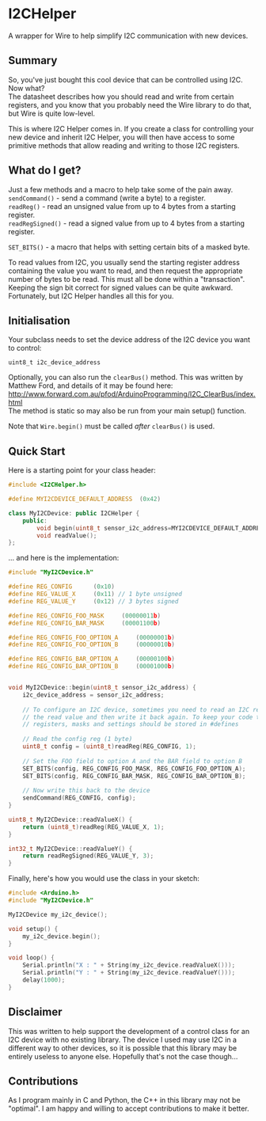 I2CHelper
=========

A wrapper for Wire to help simplify I2C communication with new devices.

## Summary

So, you've just bought this cool device that can be controlled using I2C. Now what?<br>
The datasheet describes how you should read and write from certain registers, and you
know that you probably need the Wire library to do that, but Wire is quite low-level.

This is where I2C Helper comes in. If you create a class for controlling your new device
and inherit I2C Helper, you will then have access to some primitive methods that allow
reading and writing to those I2C registers.


## What do I get?

Just a few methods and a macro to help take some of the pain away.<br>
```sendCommand()``` - send a command (write a byte) to a register.<br>
```readReg()``` - read an unsigned value from up to 4 bytes from a starting register.<br>
```readRegSigned()``` - read a signed value from up to 4 bytes from a starting register.<br>

```SET_BITS()``` - a macro that helps with setting certain bits of a masked byte.

To read values from I2C, you usually send the starting register address containing the
value you want to read, and then request the appropriate number of bytes to be read.
This must all be done within a "transaction". Keeping the sign bit correct for signed
values can be quite awkward. Fortunately, but I2C Helper handles all this for you.


## Initialisation

Your subclass needs to set the device address of the I2C device you want to control:

```uint8_t i2c_device_address```

Optionally, you can also run the ```clearBus()``` method. This was written by
Matthew Ford, and details of it may be found here:<br>
http://www.forward.com.au/pfod/ArduinoProgramming/I2C_ClearBus/index.html <br>
The method is static so may also be run from your main setup() function.

Note that ```Wire.begin()``` must be called *after* ```clearBus()``` is used.


## Quick Start

Here is a starting point for your class header:

```c++
#include <I2CHelper.h>

#define MYI2CDEVICE_DEFAULT_ADDRESS  (0x42)

class MyI2CDevice: public I2CHelper {
    public:
        void begin(uint8_t sensor_i2c_address=MYI2CDEVICE_DEFAULT_ADDRESS);
        void readValue();
};
```

... and here is the implementation:

```c++
#include "MyI2CDevice.h"

#define REG_CONFIG      (0x10)
#define REG_VALUE_X     (0x11) // 1 byte unsigned
#define REG_VALUE_Y     (0x12) // 3 bytes signed

#define REG_CONFIG_FOO_MASK     (00000011b)
#define REG_CONFIG_BAR_MASK     (00001100b)

#define REG_CONFIG_FOO_OPTION_A     (00000001b)
#define REG_CONFIG_FOO_OPTION_B     (00000010b)

#define REG_CONFIG_BAR_OPTION_A     (00000100b)
#define REG_CONFIG_BAR_OPTION_B     (00001000b)


void MyI2CDevice::begin(uint8_t sensor_i2c_address) {
    i2c_device_address = sensor_i2c_address;
    
    // To configure an I2C device, sometimes you need to read an I2C register, modify
    // the read value and then write it back again. To keep your code tidy, these
    // registers, masks and settings should be stored in #defines
    
    // Read the config reg (1 byte)
    uint8_t config = (uint8_t)readReg(REG_CONFIG, 1);
    
    // Set the FOO field to option A and the BAR field to option B
    SET_BITS(config, REG_CONFIG_FOO_MASK, REG_CONFIG_FOO_OPTION_A);
    SET_BITS(config, REG_CONFIG_BAR_MASK, REG_CONFIG_BAR_OPTION_B);
    
    // Now write this back to the device
    sendCommand(REG_CONFIG, config);
}

uint8_t MyI2CDevice::readValueX() {
    return (uint8_t)readReg(REG_VALUE_X, 1);
}

int32_t MyI2CDevice::readValueY() {
    return readRegSigned(REG_VALUE_Y, 3);
}
```

Finally, here's how you would use the class in your sketch:
```c++
#include <Arduino.h>
#include "MyI2CDevice.h"

MyI2CDevice my_i2c_device();

void setup() {
    my_i2c_device.begin();
}

void loop() {
    Serial.println("X : " + String(my_i2c_device.readValueX()));
    Serial.println("Y : " + String(my_i2c_device.readValueY()));
    delay(1000);
}
```

## Disclaimer

This was written to help support the development of a control class for an I2C device
with no existing library. The device I used may use I2C in a different way to other
devices, so it is possible that this library may be entirely useless to anyone else.
Hopefully that's not the case though...


## Contributions

As I program mainly in C and Python, the C++ in this library may not be "optimal".
I am happy and willing to accept contributions to make it better.
